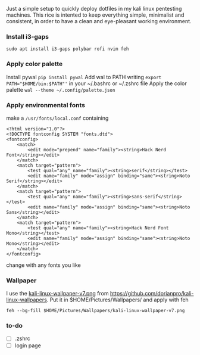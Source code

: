 Just a simple setup to quickly deploy dotfiles in my kali linux pentesting machines.
This rice is intented to keep everything simple, minimalist and consistent, in order to have a clean and eye-pleasant working environment.

### Install i3-gaps
`sudo apt install i3-gaps polybar rofi nvim feh`

### Apply color palette
Install pywal `pip install pywal`
Add wal to PATH writing `export PATH="$HOME/bin:$PATH"'` in your ~/.bashrc or ~/.zshrc file
Apply the color palette `wal --theme ~/.config/palette.json`

### Apply environmental fonts
make a `/usr/fonts/local.conf` containing
```
<?html version="1.0"?>
<!DOCTYPE fontconfig SYSTEM "fonts.dtd">
<fontconfig>
    <match>
        <edit mode="prepend" name="family"><string>Hack Nerd Font</string></edit>
    </match>
    <match target="pattern">
        <test qual="any" name="family"><string>serif</string></test>
        <edit name="family" mode="assign" binding="same"><string>Noto Serif</string></edit>
    </match>
    <match target="pattern">
        <test qual="any" name="family"><string>sans-serif</string></test>
        <edit name="family" mode="assign" binding="same"><string>Noto Sans</string></edit>
    </match>
    <match target="pattern">
        <test qual="any" name="family"><string>Hack Nerd Font Mono</string></test>
        <edit name="family" mode="assign" binding="same"><string>Noto Mono</string></edit>
    </match>
</fontconfig>
```
change with any fonts you like

### Wallpaper
I use the [kali-linux-wallpaper-v7.png](https://raw.githubusercontent.com/dorianpro/kaliwallpapers/master/kali-linux-wallpaper-v7.png) from https://github.com/dorianpro/kali-linux-wallpapers. Put it in $HOME/Pictures/Wallpapers/ and apply with feh
```
feh --bg-fill $HOME/Pictures/Wallpapers/kali-linux-wallpaper-v7.png
```

### to-do
- [ ] .zshrc
- [ ] login page
